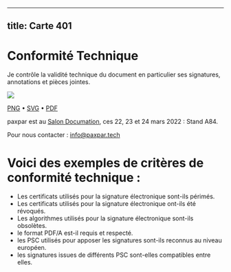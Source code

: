 
---
title: Carte 401
---

# Conformité Technique

Je contrôle la validité technique du document en particulier ses signatures, annotations et pièces jointes.


![](https://media.paxpar.tech/ludi/card_401_recto.png)

[PNG](https://media.paxpar.tech/ludi/card_401_recto.png) • [SVG](https://media.paxpar.tech/ludi/card_401_recto.svg) • [PDF](https://media.paxpar.tech/ludi/card_401_recto.pdf)


paxpar est au [Salon Documation](https://www.documation.fr/info_societe/527/paxpartech.html), ces 22, 23 et 24 mars 2022 : Stand A84.

Pour nous contacter : info@paxpar.tech

# Voici des exemples de critères de conformité technique :
  - Les certificats utilisés pour la signature électronique sont-ils périmés.
  - Les certificats utilisés pour la signature électronique ont-ils été révoqués.
  - Les algorithmes utilisés pour la signature électronique sont-ils obsolètes.
  - le format PDF/A est-il requis et respecté.
  - les PSC utilisés pour apposer les signatures sont-ils reconnus au niveau européen.
  - les signatures issues de différents PSC sont-elles compatibles entre elles.


